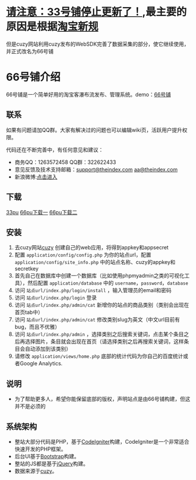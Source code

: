 ﻿# [请注意：33号铺停止更新了！](http://yuguo.us/weblog/33pu-stop-update/),最主要的原因是根据[淘宝新规](http://club.alimama.com/read-htm-tid-4369390.html) #

但是cuzy网站利用cuzy发布的WebSDK完善了数据采集的部分，使它继续使用，并正式改名为66号铺

# 66号铺介绍 #
66号铺是一个简单好用的淘宝客瀑布流发布、管理系统。demo：[66号铺](http://66pu.net)

## 联系 ##
如果有问题请加QQ群。大家有解决过的问题也可以编辑wiki页，活跃用户提升权限。

代码还在不断完善中，有任何意见和建议：

- 商务QQ：1263572458   QQ群：322622433
- 意见反馈及技术支持邮箱：<support@theindex.com>   <aa@theindex.com>
- 新浪微博:[点击进入](http://weibo.com/cuzysdk?from=profile&wvr=5&loc=infdomain)

## 下载 ##
[33pu](https://github.com/yuguo/33pu)
 [66pu下载一](https://github.com/Jnnnh/66pu)  [66pu下载二](http://cuzy2.com/index/show_download_66pu)

## 安装 ##
1. 去cuzy网站[cuzy](www.cuzy.com) 创建自己的web应用，将得到appkey和appsecret
2. 配置 `application/config/config.php` 为你的站点url，配置 `application/config/site_info.php` 中的站点名称、cuzy的appkey和secretkey
3. 首先自己在数据库中创建一个数据库（比如使用phpmyadmin之类的可视化工具），然后配置 `application/database` 中的 `username`，`password`，`database`
4. 访问 `站点url/index.php/login/install` ，输入管理员的email和密码
5. 访问 `站点url/index.php/login` 登录
6. 访问 `站点url/index.php/admin/cat` 新增你的站点的商品类别（类别会出现在首页tab中）
7. 访问 `站点url/index.php/admin/cat` 修改类别slug为英文（中文url目前有bug，而且不优雅）
8. 访问 `站点url/index.php/admin` ，选择类别之后搜索关键词，点击某个条目之后再选择图片，条目就会出现在首页（请选择类别之后再搜索关键词，这样条目会自动添加到该类别）
9. 请修改 `application/views/home.php` 底部的统计代码为你自己的百度统计或者Google Analytics.

## 说明 ##
- 为了帮助更多人，希望你能保留底部的版权，声明站点是由66号铺构建，但这并不是必须的

## 系统架构 ##

- 整站大部分代码是PHP，基于[CodeIgniter](http://codeigniter.org.cn/)构建，CodeIgniter是一个非常适合快速开发的PHP框架。
- 后台UI基于[Bootstrap](http://twitter.github.com/bootstrap/)构建。
- 整站的JS都是基于[jQuery](http://jquery.com/)构建。
- 数据来源于[cuzy](http://www.cuzy.com)。


